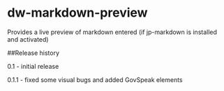dw-markdown-preview
===================

Provides a live preview of markdown entered (if jp-markdown is installed and activated)

##Release history

0.1   - initial release

0.1.1 - fixed some visual bugs and added GovSpeak elements
